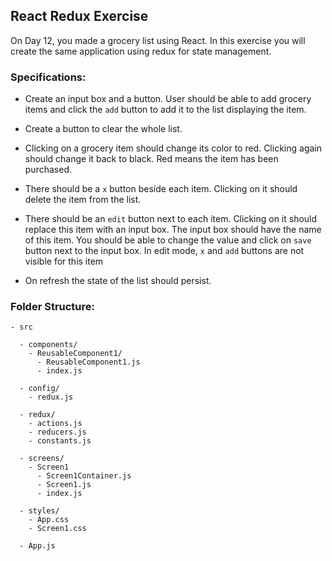 ## React Redux Exercise

On Day 12, you made a grocery list using React. In this exercise you will create the same application using redux for state management.

### Specifications:

- Create an input box and a button. User should be able to add grocery items and click the `add` button to add it to the list displaying the item.

- Create a button to clear the whole list.

- Clicking on a grocery item should change its color to red. Clicking again should change it back to black. Red means the item has been purchased.

- There should be a `x` button beside each item. Clicking on it should delete the item from the list.

- There should be an `edit` button next to each item. Clicking on it should replace this item with an input box. The input box should have the name of this item. You should be able to change the value and click on `save` button next to the input box. In edit mode, `x` and `add` buttons are not visible for this item

- On refresh the state of the list should persist.

### Folder Structure:

    - src
      
      - components/
        - ReusableComponent1/
          - ReusableComponent1.js
          - index.js
      
      - config/
        - redux.js

      - redux/
        - actions.js
        - reducers.js
        - constants.js
      
      - screens/
        - Screen1
          - Screen1Container.js
          - Screen1.js
          - index.js

      - styles/
        - App.css
        - Screen1.css
      
      - App.js
